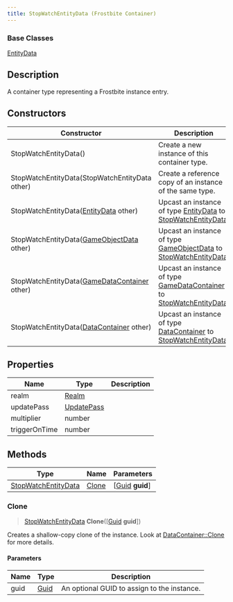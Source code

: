 ```yaml
---
title: StopWatchEntityData (Frostbite Container)
---
```

### Base Classes

[EntityData](EntityData)

## Description

A container type representing a Frostbite instance entry.

## Constructors

| Constructor                                                                    | Description                                                                                                                   |
| ------------------------------------------------------------------------------ | ----------------------------------------------------------------------------------------------------------------------------- |
| StopWatchEntityData()                                                          | Create a new instance of this container type.                                                                                 |
| StopWatchEntityData(StopWatchEntityData other)                                 | Create a reference copy of an instance of the same type.                                                                      |
| StopWatchEntityData([EntityData](EntityData) other)                            | Upcast an instance of type [EntityData](EntityData) to [StopWatchEntityData](StopWatchEntityData).                            |
| StopWatchEntityData([GameObjectData](GameObjectData) other)                    | Upcast an instance of type [GameObjectData](GameObjectData) to [StopWatchEntityData](StopWatchEntityData).                    |
| StopWatchEntityData([GameDataContainer](GameDataContainer) other)              | Upcast an instance of type [GameDataContainer](GameDataContainer) to [StopWatchEntityData](StopWatchEntityData).              |
| StopWatchEntityData([DataContainer](/vext/ref/cls/shr/datacontainer) other) | Upcast an instance of type [DataContainer](/vext/ref/cls/shr/datacontainer) to [StopWatchEntityData](StopWatchEntityData). |

## Properties

| Name          | Type                     | Description |
| ------------- | ------------------------ | ----------- |
| realm         | [Realm](Realm)           |             |
| updatePass    | [UpdatePass](UpdatePass) |             |
| multiplier    | number                   |             |
| triggerOnTime | number                   |             |

## Methods

| Type                                       | Name            | Parameters                                     |
| ------------------------------------------ | --------------- | ---------------------------------------------- |
| [StopWatchEntityData](StopWatchEntityData) | [Clone](#clone) | \[[Guid](/vext/ref/cls/shr/guid) **guid**\] |

### Clone

> [StopWatchEntityData](StopWatchEntityData) **Clone**(\[[Guid](/vext/ref/cls/shr/guid) **guid**\])

Creates a shallow-copy clone of the instance. Look at [DataContainer::Clone](/vext/ref/cls/shr/datacontainer#clone) for more details.

#### Parameters

| Name | Type         | Description                                 |
| ---- | ------------ | ------------------------------------------- |
| guid | [Guid](Guid) | An optional GUID to assign to the instance. |
